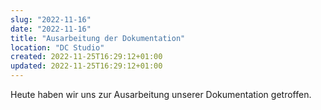 ```yaml
---
slug: "2022-11-16"
date: "2022-11-16"
title: "Ausarbeitung der Dokumentation"
location: "DC Studio"
created: 2022-11-25T16:29:12+01:00
updated: 2022-11-25T16:29:12+01:00
---
```


Heute haben wir uns zur Ausarbeitung unserer Dokumentation getroffen.